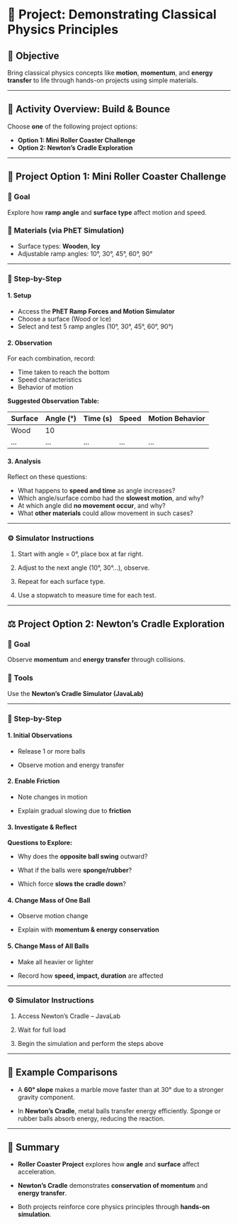 # 🧪 Project: Demonstrating Classical Physics Principles

## 🎯 Objective

Bring classical physics concepts like **motion**, **momentum**, and **energy transfer** to life through hands-on projects using simple materials.

---

## 🧱 Activity Overview: Build & Bounce

Choose **one** of the following project options:
- **Option 1: Mini Roller Coaster Challenge**
- **Option 2: Newton’s Cradle Exploration**

---

## 🎢 Project Option 1: Mini Roller Coaster Challenge

### 📌 Goal

Explore how **ramp angle** and **surface type** affect motion and speed.

### 🔧 Materials (via PhET Simulation)
- Surface types: **Wooden**, **Icy**
- Adjustable ramp angles: 10°, 30°, 45°, 60°, 90°

---

### 🧪 Step-by-Step

#### 1. Setup

- Access the **PhET Ramp Forces and Motion Simulator**
- Choose a surface (Wood or Ice)
- Select and test 5 ramp angles (10°, 30°, 45°, 60°, 90°)

#### 2. Observation

For each combination, record:

- Time taken to reach the bottom
- Speed characteristics
- Behavior of motion

**Suggested Observation Table:**

|Surface|Angle (°)|Time (s)|Speed|Motion Behavior|
|---|---|---|---|---|
|Wood|10||||
|...|...|...|...|...|

#### 3. Analysis

Reflect on these questions:

- What happens to **speed and time** as angle increases?
- Which angle/surface combo had the **slowest motion**, and why?
- At which angle did **no movement occur**, and why?
- What **other materials** could allow movement in such cases?
---

### ⚙️ Simulator Instructions

1. Start with angle = 0°, place box at far right.
    
2. Adjust to the next angle (10°, 30°...), observe.
    
3. Repeat for each surface type.
    
4. Use a stopwatch to measure time for each test.
    

---

## ⚖️ Project Option 2: Newton’s Cradle Exploration

### 📌 Goal

Observe **momentum** and **energy transfer** through collisions.

### 🔧 Tools

Use the **Newton’s Cradle Simulator (JavaLab)**

---

### 🧪 Step-by-Step

#### 1. Initial Observations

- Release 1 or more balls
    
- Observe motion and energy transfer
    

#### 2. Enable Friction

- Note changes in motion
    
- Explain gradual slowing due to **friction**
    

#### 3. Investigate & Reflect

**Questions to Explore:**

- Why does the **opposite ball swing** outward?
    
- What if the balls were **sponge/rubber**?
    
- Which force **slows the cradle down**?
    

#### 4. Change Mass of One Ball

- Observe motion change
    
- Explain with **momentum & energy conservation**
    

#### 5. Change Mass of All Balls

- Make all heavier or lighter
    
- Record how **speed, impact, duration** are affected
    

---

### ⚙️ Simulator Instructions

1. Access Newton’s Cradle – JavaLab
    
2. Wait for full load
    
3. Begin the simulation and perform the steps above
    

---

## 🧠 Example Comparisons

- A **60° slope** makes a marble move faster than at 30° due to a stronger gravity component.
    
- In **Newton’s Cradle**, metal balls transfer energy efficiently. Sponge or rubber balls absorb energy, reducing the reaction.
    

---

## 📌 Summary

- **Roller Coaster Project** explores how **angle** and **surface** affect acceleration.
    
- **Newton’s Cradle** demonstrates **conservation of momentum** and **energy transfer**.
    
- Both projects reinforce core physics principles through **hands-on simulation**.